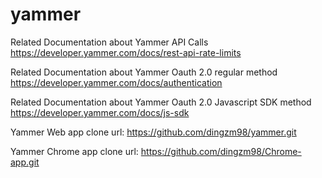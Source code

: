 # yammer

Related Documentation about Yammer API Calls
https://developer.yammer.com/docs/rest-api-rate-limits

Related Documentation about Yammer Oauth 2.0 regular method
https://developer.yammer.com/docs/authentication

Related Documentation about Yammer Oauth 2.0 Javascript SDK method
https://developer.yammer.com/docs/js-sdk

Yammer Web app clone url:
https://github.com/dingzm98/yammer.git

Yammer Chrome app clone url:
https://github.com/dingzm98/Chrome-app.git

